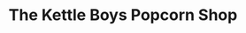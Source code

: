 ---
title: "The Kettle Boys Popcorn Shop"
url: /york/the-kettle-boys-popcorn-shop/
shop: confectionery
---